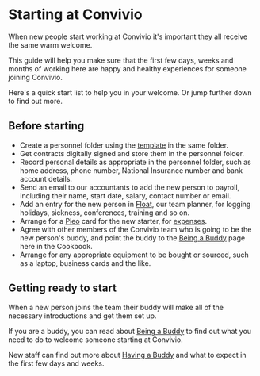 # Starting at Convivio

When new people start working at Convivio it's important they all receive the same warm welcome.

This guide will help you make sure that the first few days, weeks and months of working here are happy and healthy experiences for someone joining Convivio.

Here's a quick start list to help you in your welcome. Or jump further down to find out more.

## Before starting

* Create a personnel folder using the [template](https://drive.google.com/open?id=0B4RSVgzpnAckZDBTWk1SMFN1Wjg) in the same folder.
* Get contracts digitally signed and store them in the personnel folder.
* Record personal details as appropriate in the personnel folder, such as home address, phone number, National Insurance number and bank account details.
* Send an email to our accountants to add the new person to payroll, including their name, start date, salary, contact number or email.
* Add an entry for the new person in [Float](https://convivio.float.com/), our team planner, for logging holidays, sickness, conferences, training and so on.
* Arrange for a [Pleo](https://app.pleo.io/) card for the new starter, for [expenses](../business-operation-recipe/submit-expenses.md).
* Agree with other members of the Convivio team who is going to be the new person's buddy, and point the buddy to the [Being a Buddy](being-a-buddy.md) page here in the Cookbook.
* Arrange for any appropriate equipment to be bought or sourced, such as a laptop, business cards and the like.

## Getting ready to start

When a new person joins the team their buddy will make all of the necessary introductions and get them set up.

If you are a buddy, you can read about [Being a Buddy](being-a-buddy.md) to find out what you need to do to welcome someone starting at Convivio.

New staff can find out more about [Having a Buddy](../working-at-convivio/having-a-buddy.md) and what to expect in the first few days and weeks.

